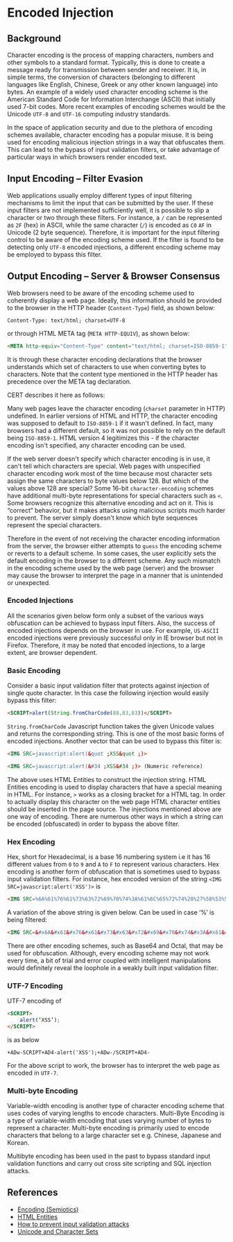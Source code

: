 # Encoded Injection

## Background

Character encoding is the process of mapping characters, numbers and other symbols to a standard format. Typically, this is done to create a message ready for transmission between sender and receiver. It is, in simple terms, the conversion of characters (belonging to different languages like English, Chinese, Greek or any other known language) into bytes. An example of a widely used character encoding scheme is the American Standard Code for Information Interchange (ASCII) that initially used 7-bit codes. More recent examples of encoding schemes would be the Unicode `UTF-8` and `UTF-16` computing industry standards.

In the space of application security and due to the plethora of encoding schemes available, character encoding has a popular misuse. It is being used for encoding malicious injection strings in a way that obfuscates them. This can lead to the bypass of input validation filters, or take advantage of particular ways in which browsers render encoded text.

## Input Encoding – Filter Evasion

Web applications usually employ different types of input filtering mechanisms to limit the input that can be submitted by the user. If these input filters are not implemented sufficiently well, it is possible to slip a character or two through these filters. For instance, a `/` can be represented as `2F` (hex) in ASCII, while the same character (`/`) is encoded as `C0` `AF` in Unicode (2 byte sequence). Therefore, it is important for the input filtering control to be aware of the encoding scheme used. If the filter is found to be detecting only `UTF-8` encoded injections, a different encoding scheme may be employed to bypass this filter.

## Output Encoding – Server & Browser Consensus

Web browsers need to be aware of the encoding scheme used to coherently display a web page. Ideally, this information should be provided to the browser in the HTTP header (`Content-Type`) field, as shown below:

`Content-Type: text/html; charset=UTF-8`

or through HTML META tag (`META HTTP-EQUIV`), as shown below:

``` html
<META http-equiv="Content-Type" content="text/html; charset=ISO-8859-1">
```

It is through these character encoding declarations that the browser understands which set of characters to use when converting bytes to characters. Note that the content type mentioned in the HTTP header has precedence over the META tag declaration.

CERT describes it here as follows:

Many web pages leave the character encoding (`charset` parameter in HTTP) undefined. In earlier versions of HTML and HTTP, the character encoding was supposed to default to `ISO-8859-1` if it wasn't defined. In fact, many browsers had a different default, so it was not possible to rely on the default being `ISO-8859-1`. HTML version 4 legitimizes this - if the character encoding isn't specified, any character encoding can be used.

If the web server doesn't specify which character encoding is in use, it can't tell which characters are special. Web pages with unspecified character encoding work most of the time because most character sets assign the same characters to byte values below 128. But which of the values above 128 are special? Some 16-bit `character-encoding` schemes have additional multi-byte representations for special characters such as `<`. Some browsers recognize this alternative encoding and act on it. This is “correct” behavior, but it makes attacks using malicious scripts much harder to prevent. The server simply doesn't know which byte sequences represent the special characters.

Therefore in the event of not receiving the character encoding information from the server, the browser either attempts to `guess` the encoding scheme or reverts to a default scheme. In some cases, the user explicitly sets the default encoding in the browser to a different scheme. Any such mismatch in the encoding scheme used by the web page (server) and the browser may cause the browser to interpret the page in a manner that is unintended or unexpected.

### Encoded Injections

All the scenarios given below form only a subset of the various ways obfuscation can be achieved to bypass input filters. Also, the success of encoded injections depends on the browser in use. For example, `US-ASCII` encoded injections were previously successful only in IE browser but not in Firefox. Therefore, it may be noted that encoded injections, to a large extent, are browser dependent.

### Basic Encoding

Consider a basic input validation filter that protects against injection of single quote character. In this case the following injection would easily bypass this filter:

``` html
<SCRIPT>alert(String.fromCharCode(88,83,83))</SCRIPT>
```

`String.fromCharCode` Javascript function takes the given Unicode values and returns the corresponding string. This is one of the most basic forms of encoded injections. Another vector that can be used to bypass this filter is:

``` html
<IMG SRC=javascript:alert(&quot ;XSS&quot ;)>
```

``` html
<IMG SRC=javascript:alert(&#34 ;XSS&#34 ;)> (Numeric reference)
```

The above uses HTML Entities to construct the injection string. HTML Entities encoding is used to display characters that have a special meaning in HTML. For instance, `>` works as a closing bracket for a HTML tag. In order to actually display this character on the web page HTML character entities should be inserted in the page source. The injections mentioned above are one way of encoding. There are numerous other ways in which a string can be encoded (obfuscated) in order to bypass the above filter.

### Hex Encoding

Hex, short for Hexadecimal, is a base 16 numbering system i.e it has 16 different values from `0` to `9` and `A` to `F` to represent various characters. Hex encoding is another form of obfuscation that is sometimes used to bypass input validation filters. For instance, hex encoded version of the string `<IMG SRC=javascript:alert('XSS')>` is

``` html
<IMG SRC=%6A%61%76%61%73%63%72%69%70%74%3A%61%6C%65%72%74%28%27%58%53%53%27%29>
```

A variation of the above string is given below. Can be used in case ‘%’ is being filtered:

``` html
<IMG SRC=&#x6A&#x61&#x76&#x61&#x73&#x63&#x72&#x69&#x70&#x74&#x3A&#x61&#x6C&#x65&#x72&#x74&#x28&#x27&#x58&#x53&#x53&#x27&#x29>
```

There are other encoding schemes, such as Base64 and Octal, that may be used for obfuscation. Although, every encoding scheme may not work every time, a bit of trial and error coupled with intelligent manipulations would definitely reveal the loophole in a weakly built input validation filter.

### UTF-7 Encoding

UTF-7 encoding of

``` html
<SCRIPT>
    alert(‘XSS’);
</SCRIPT>
```

is as below

`+ADw-SCRIPT+AD4-alert('XSS');+ADw-/SCRIPT+AD4-`

For the above script to work, the browser has to interpret the web page as encoded in `UTF-7`.

### Multi-byte Encoding

Variable-width encoding is another type of character encoding scheme that uses codes of varying lengths to encode characters. Multi-Byte Encoding is a type of variable-width encoding that uses varying number of bytes to represent a character. Multi-byte encoding is primarily used to encode characters that belong to a large character set e.g. Chinese, Japanese and Korean.

Multibyte encoding has been used in the past to bypass standard input validation functions and carry out cross site scripting and SQL injection attacks.

## References

- [Encoding (Semiotics)](https://en.wikipedia.org/wiki/Encoding_(semiotics))
- [HTML Entities](https://www.w3schools.com/HTML/html_entities.asp)
- [How to prevent input validation attacks](https://searchsecurity.techtarget.com/answer/How-to-prevent-input-validation-attacks)
- [Unicode and Character Sets](https://www.joelonsoftware.com/2003/10/08/the-absolute-minimum-every-software-developer-absolutely-positively-must-know-about-unicode-and-character-sets-no-excuses/)
